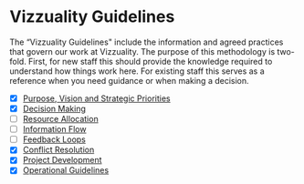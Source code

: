 # Vizzuality Guidelines

The “Vizzuality Guidelines" include the information and agreed practices that govern our work at Vizzuality. The purpose of this methodology is two-fold. First, for new staff this should provide the knowledge required to understand how things work here. For existing staff this serves as a reference when you need guidance or when making a decision.


- [x] [Purpose, Vision and Strategic Priorities](purpose/index.md)
- [x] [Decision Making](decision-making/index.md)
- [ ] [Resource Allocation](resource-allocation/index.md)
- [ ] [Information Flow](information-flow/index.md)
- [ ] [Feedback Loops](feedback-loops/index.md)
- [x] [Conflict Resolution](conflict-resolution/index.md)
- [x] [Project Development](projects/index.md)
- [x] [Operational Guidelines](guidelines/index.md)
